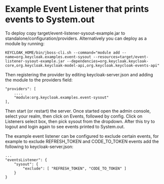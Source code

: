 Example Event Listener that prints events to System.out
=======================================================

To deploy copy target/event-listener-sysout-example.jar to standalone/configuration/providers. Alternatively you can deploy as a module by running:

    KEYCLOAK_HOME/bin/jboss-cli.sh --command="module add --name=org.keycloak.examples.event-sysout --resources=target/event-listener-sysout-example.jar --dependencies=org.keycloak.keycloak-core,org.keycloak.keycloak-model-api,org.keycloak.keycloak-events-api"

Then registering the provider by editing keycloak-server.json and adding the module to the providers field:

    "providers": [
        ....
        "module:org.keycloak.examples.event-sysout"
    ],

Then start (or restart) the server. Once started open the admin console, select your realm, then click on Events, 
followed by config. Click on Listeners select box, then pick sysout from the dropdown. After this try to logout and 
login again to see events printed to System.out.

The example event listener can be configured to exclude certain events, for example to exclude REFRESH_TOKEN and
CODE_TO_TOKEN events add the following to keycloak-server.json:

    ...
    "eventsListener": {
        "sysout": {
            "exclude": [ "REFRESH_TOKEN", "CODE_TO_TOKEN" ]
        }
    }
